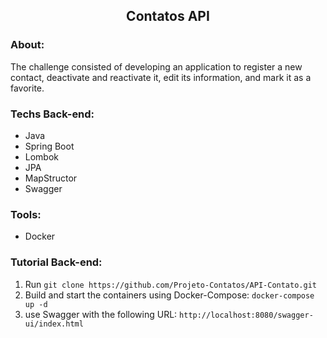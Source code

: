 <article>
  <h1 align='center'>Contatos API</h1>

  <h3>About:</h3>
  <p>The challenge consisted of developing an application to register a new contact, deactivate and reactivate it, edit its information, and mark it as a favorite.</p>

  <h3>Techs Back-end:</h3>
  <ul>
    <li>Java</li>
    <li>Spring Boot</li>
    <li>Lombok</li>
    <li>JPA</li>
    <li>MapStructor</li>
    <li>Swagger</li>
  </ul>

  <h3>Tools:</h3>
  <ul>
    <li>Docker</li>
  </ul>
  
  <h3>Tutorial Back-end:</h3>
  <ol>
    <li>
      Run
      <code>git clone https://github.com/Projeto-Contatos/API-Contato.git</code>
    </li>
    <li>
      Build and start the containers using Docker-Compose:
      <code>docker-compose up -d</code>
    </li>
    <li>
      use Swagger with the following URL: 
      <code>http://localhost:8080/swagger-ui/index.html</code>
    </li>
  </ol>
</article>
